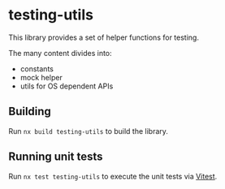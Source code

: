 # testing-utils

This library provides a set of helper functions for testing.

The many content divides into:
- constants
- mock helper
- utils for OS dependent APIs

## Building

Run `nx build testing-utils` to build the library.

## Running unit tests

Run `nx test testing-utils` to execute the unit tests via [Vitest](https://vitest.dev/).
